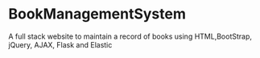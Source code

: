 # BookManagementSystem
A full stack website to maintain a record of books using HTML,BootStrap, jQuery, AJAX, Flask and Elastic
